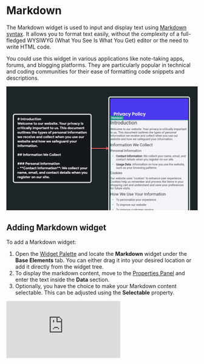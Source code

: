 

# Markdown

The Markdown widget is used to input and display text using [Markdown syntax](https://www.markdownguide.org/basic-syntax/). It allows you to format text easily, without the complexity of a full-fledged WYSIWYG (What You See Is What You Get) editor or the need to write HTML code.

You could use this widget in various applications like note-taking apps, forums, and blogging platforms. They are particularly popular in technical and coding communities for their ease of formatting code snippets and descriptions.

![img.png](imgs/img.png)

## Adding Markdown widget

To add a Markdown widget:

1. Open the [Widget Palette](../../../../intro/ff-ui/widget-palette.md) and locate the **Markdown** widget under the **Base Elements** tab. You can either drag it into your desired location or add it directly from the widget tree.
2. To display the markdown content, move to the [Properties Panel](../../../../intro/ff-ui/builder.md#properties-panel) and enter the text inside the **Data** section.
3. Optionally, you have the choice to make your Markdown content selectable. This can be adjusted using the **Selectable** property.

<div class="video-container"><iframe src="https://www.loom.
com/embed/e4c33cdb4bbf44e194dccbb3c357a317?sid=24c80624-af62-47d4-a60f-53b5f1faeaec" frameborder="0" allow="accelerometer; autoplay; clipboard-write; encrypted-media; gyroscope; picture-in-picture; web-share" referrerpolicy="strict-origin-when-cross-origin" allowfullscreen></iframe></div>

